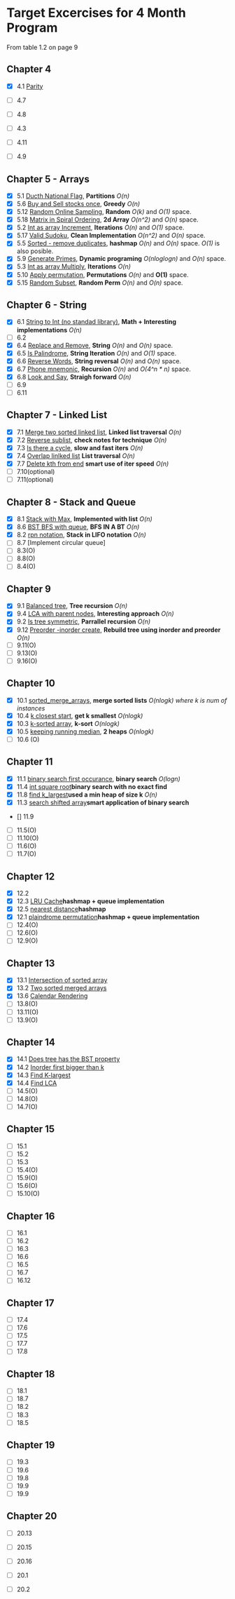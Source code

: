 # Target Excercises for 4 Month Program

From table 1.2 on page 9

## Chapter 4
 - [x] 4.1 [Parity](../EPI/epi_judge_python/parity.py)
 - [ ] 4.7 
 - [ ] 4.8 
 - [ ] 4.3 
 - [ ] 4.11
 - [ ] 4.9 


## Chapter 5 - Arrays
 - [x] 5.1 [Ducth National Flag](../EPI/epi_judge_python/dutch_national_flag.py), __Partitions__ _O(n)_
 - [x] 5.6 [Buy and Sell stocks once](../EPI/epi_judge_python/buy_and_sell_stock.py), __Greedy__ _O(n)_
 - [x] 5.12 [Random Online Sampling](../EPI/epi_judge_python/offline_sampling.py), __Random__ _O(k)_ and _O(1)_ space.  
 - [x] 5.18 [Matrix in Spiral Ordering](../EPI/epi_judge_python/int_as_array_increment.py), __2d Array__ _O(n^2)_ and _O(n)_ space.
 - [x] 5.2 [Int as array Increment](../EPI/epi_judge_python/int_as_array_increment.py), __Iterations__ _O(n)_ and _O(1)_ space.
 - [x] 5.17 [Valid Sudoku](../EPI/epi_judge_python/is_valid_sudoku.py), __Clean Implementation__ _O(n^2)_ and _O(n)_ space.
 - [x] 5.5 [Sorted - remove duplicates](../EPI/epi_judge_python/int_as_array_increment.py), __hashmap__ _O(n)_ and _O(n)_ space. _O(1)_ is also posible.
 - [x] 5.9 [Generate Primes](../EPI/epi_judge_python/prime_sieve.py), __Dynamic programing__ _O(nloglogn)_ and _O(n)_ space.
 - [x] 5.3 [Int as array Multiply](../EPI/epi_judge_python/int_as_array_multiply.py), __Iterations__ _O(n)_ 
 - [x] 5.10 [Apply permutation](../EPI/epi_judge_python/apply_permutation.py), __Permutations__ _O(n)_ and __O(1)__ space.
 - [x] 5.15 [Random Subset](../EPI/epi_judge_python/int_as_array_increment.py), __Random Perm__ _O(n)_ and _O(n)_ space.

## Chapter 6 - String
 - [x] 6.1 [String to Int (no standad library)](../EPI/epi_judge_python_solutions/string_integer_interconversion.py), __Math + Interesting implementations__ _O(n)_
 - [ ] 6.2 
 - [x] 6.4 [Replace and Remove](../EPI/epi_judge_python/replace_and_remove.py), __String__ _O(n)_ and _O(n)_ space.
 - [x] 6.5 [Is Palindrome](../EPI/epi_judge_python/is_string_palindromic_punctuation.py), __String Iteration__ _O(n)_ and _O(1)_ space.
 - [x] 6.6 [Reverse Words](../EPI/epi_judge_python/is_string_palindromic_punctuation.py), __String reversal__ _O(n)_ and _O(n)_ space.
 - [x] 6.7 [Phone mnemonic](../EPI/epi_judge_python/phone_number_mnemonic.py), __Recursion__ _O(n)_ and _O(4^n * n)_ space. 
 - [x] 6.8 [Look and Say](../EPI/epi_judge_python/look_and_say.py), __Straigh forward__ _O(n)_
 - [ ] 6.9 
 - [ ] 6.11 

## Chapter 7 - Linked List
 - [x] 7.1 [Merge two sorted linked list](../EPI/epi_judge_python/sorted_lists_merge.py), __Linked list traversal__ _O(n)_
 - [x] 7.2 [Reverse sublist](../EPI/epi_judge_python/sorted_lists_merge.py), __check notes for technique__ _O(n)_
 - [x] 7.3 [Is there a cycle](../EPI/epi_judge_python/is_list_cyclic.py), __slow and fast iters__ _O(n)_
 - [x] 7.4 [Overlap linlked list](../EPI/epi_judge_python/do_terminated_lists_overlap.py) __List traversal__  _O(n)_
 - [x] 7.7 [Delete kth from end](../EPI/epi_judge_python/delete_kth_last_from_list.py) __smart use of iter speed__ _O(n)_
 - [ ] 7.10(optional)
 - [ ] 7.11(optional)

## Chapter 8 - Stack and Queue
 - [x] 8.1 [Stack with Max](../EPI/epi_judge_python/stack_with_max.py), __Implemented with list__ _O(n)_
 - [x] 8.6 [BST BFS with queue](../EPI/epi_judge_python/tree_level_order.py), __BFS IN A BT__ _O(n)_
 - [x] 8.2 [rpn notation](../EPI/epi_judge_python/evaluate_rpn.py), __Stack in LIFO notation__ _O(n)_
 - [ ] 8.7 [Implement circular queue]
 - [ ] 8.3(O)
 - [ ] 8.8(O)
 - [ ] 8.4(O)

## Chapter 9
 - [x] 9.1 [Balanced tree](../EPI/epi_judge_python/is_tree_balanced.py), __Tree recursion__ _O(n)_
 - [x] 9.4 [LCA with parent nodes](../EPI/epi_judge_python/lowest_common_ancestor_close_ancestor.py), __Interesting approach__ _O(n)_
 - [x] 9.2 [Is tree symmetric](../EPI/epi_judge_python/is_tree_symmetric.py), __Parrallel recursion__ _O(n)_
 - [x] 9.12 [Preorder -inorder create](../EPI/epi_judge_python/tree_from_preorder_inorder.py), __Rebuild tree using inorder and preorder__ _O(n)_
 - [ ] 9.11(O)
 - [ ] 9.13(O)
 - [ ] 9.16(O)

## Chapter 10
 - [x] 10.1 [sorted_merge_arrays](../EPI/epi_judge_python/sorted_arrays_merge.py), __merge sorted lists__ _O(nlogk) where k is num of instances_
 - [x] 10.4 [k closest start](../EPI/epi_judge_python/k_closest_starts.py), __get k smallest__ _O(nlogk)_
 - [x] 10.3 [k-sorted array](../EPI/epi_judge_python/sort_almost_sorted_array.py), __k-sort__ _O(nlogk)_
 - [x] 10.5 [keeping running median](../EPI/epi_judge_python/online_median.py), __2 heaps__ _O(nlogk)_
 - [ ] 10.6 (O)

## Chapter 11
 - [x] 11.1 [binary search first occurance](../EPI/epi_judge_python/search_first_key.py), __binary search__ _O(logn)_
 - [x] 11.4 [int square root](../EPI/epi_judge_python/int_square_root.py)__binary search with no exact find__
 - [x] 11.8 [find k_largest](../EPI/epi_judge_python/kth_largest_in_array.py)__used a min heap of size k__ _O(n)_
 - [x] 11.3 [search shifted array](../EPI/epi_judge_python/search_shifted_sorted_array.py)__smart application of binary search__ 
 - [] 11.9
 - [ ] 11.5(O)
 - [ ] 11.10(O)
 - [ ] 11.6(O)
 - [ ] 11.7(O)

## Chapter 12
 - [x] 12.2
 - [x] 12.3 [LRU Cache](../EPI/epi_judge_python/lru_cache.py)__hashmap + queue implementation__
 - [x] 12.5 [nearest distance](../EPI/epi_judge_python/nearest_repeated_entries.py)__hashmap__
 - [x] 12.1 [plaindrome permutation](../EPI/epi_judge_python/is_string_permutable_to_palindrome.py)__hashmap + queue implementation__
 - [ ] 12.4(O)
 - [ ] 12.6(O)
 - [ ] 12.9(O)

## Chapter 13
 - [x] 13.1 [Intersection of sorted array](../EPI/epi_judge_python/intersect_sorted_arrays.py)
 - [x] 13.2 [Two sorted merged arrays](../EPI/epi_judge_python/two_sorted_arrays_merge.py)
 - [x] 13.6 [Calendar Rendering](../EPI/epi_judge_python/calendar_rendering.py)
 - [ ] 13.8(O)
 - [ ] 13.11(O)
 - [ ] 13.9(O)

## Chapter 14
 - [x] 14.1 [Does tree has the BST property](../EPI/epi_judge_python/is_tree_a_bst.py)
 - [x] 14.2 [Inorder first bigger than k](../EPI/epi_judge_python/search_first_greater_value_in_bst.py)
 - [x] 14.3 [Find K-largest](../EPI/epi_judge_python/k_largest_values_in_bst.py)
 - [x] 14.4 [Find LCA](../EPI/epi_judge_python/lowest_common_ancestor_in_bst.py)
 - [ ] 14.5(O)
 - [ ] 14.8(O)
 - [ ] 14.7(O)

## Chapter 15
 - [ ] 15.1
 - [ ] 15.2
 - [ ] 15.3 
 - [ ] 15.4(O) 
 - [ ] 15.9(O)
 - [ ] 15.6(O)
 - [ ] 15.10(O)

## Chapter 16
 - [ ] 16.1
 - [ ] 16.2 
 - [ ] 16.3 
 - [ ] 16.6 
 - [ ] 16.5
 - [ ] 16.7
 - [ ] 16.12

## Chapter 17
 - [ ] 17.4
 - [ ] 17.6
 - [ ] 17.5 
 - [ ] 17.7 
 - [ ] 17.8

## Chapter 18
 - [ ] 18.1
 - [ ] 18.7 
 - [ ] 18.2 
 - [ ] 18.3 
 - [ ] 18.5

## Chapter 19
 - [ ] 19.3
 - [ ] 19.6
 - [ ] 19.8 
 - [ ] 19.9 
 - [ ] 19.9

## Chapter 20
 - [ ] 20.13
 - [ ] 20.15
 - [ ] 20.16
 - [ ] 20.1
 - [ ] 20.2



























